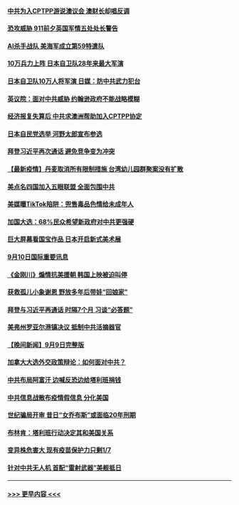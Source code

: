 #### [中共为入CPTPP游说澳议会 澳财长却唱反调](../pages/prog202/a103213333.md?t=09110551) 
#### [恐攻威胁 911前夕英国军情五处处长警告](../pages/prog202/a103213342.md?t=09110551) 
#### [AI杀手战队 美海军成立第59特遣队](../pages/prog202/a103213320.md?t=09110551) 
#### [10万兵力上阵 日本自卫队28年来最大军演](../pages/prog202/a103213310.md?t=09110551) 
#### [日本自卫队10万人将军演 日媒：防中共武力犯台](../pages/prog202/a103212230.md?t=09110551) 
#### [英议院：面对中共威胁 约翰逊政府不能战略模糊](../pages/prog202/a103213099.md?t=09110551) 
#### [经济报复失算后 中共求澳洲帮助加入CPTPP协定](../pages/prog202/a103213027.md?t=09110551) 
#### [日本自民党选举 河野太郎宣布参选](../pages/prog202/a103213167.md?t=09110551) 
#### [拜登习近平再次通话 避免竞争变为冲突](../pages/prog202/a103213166.md?t=09110551) 
#### [【最新疫情】丹麦取消所有限制措施 台湾幼儿园群聚案没有扩散](../pages/prog202/a103213106.md?t=09110551) 
#### [美点名四国加入五眼联盟 全面包围中共](../pages/prog202/a103211360.md?t=09110551) 
#### [美媒曝TikTok陷阱：兜售毒品色情给未成年人](../pages/prog202/a103212923.md?t=09110551) 
#### [加国大选：68%民众希望新政府对中共更强硬](../pages/prog202/a103212900.md?t=09110551) 
#### [巨大屏幕看国宝作品 日本开启新式美术展](../pages/prog202/a103212897.md?t=09110551) 
#### [9月10日国际重要讯息](../pages/prog202/a103212887.md?t=09110551) 
#### [《金刚川》煽情抗美援朝 韩国上映被迫叫停](../pages/prog202/a103212838.md?t=09110551) 
#### [获救孤儿小象谢恩 野放多年后带娃“回娘家”](../pages/prog202/a103212010.md?t=09110551) 
#### [拜登与习近平再通话 时隔7个月 习谈“必答题”](../pages/prog202/a103212785.md?t=09110551) 
#### [美弗州罗亚尔港镇决议 抵制中共活摘器官](../pages/prog202/a103212767.md?t=09110551) 
#### [【晚间新闻】9月9日完整版](../pages/prog202/a103212579.md?t=09110551) 
#### [加拿大大选外交政策辩论：如何面对中共？](../pages/prog202/a103212739.md?t=09110551) 
#### [中共布局阿富汗 边喊反恐边给塔利班捐钱](../pages/prog202/a103212394.md?t=09110551) 
#### [中共信息战散布疫情假信息 分化美国](../pages/prog202/a103211392.md?t=09110551) 
#### [世纪骗局开审 昔日“女乔布斯”或面临20年刑期](../pages/prog202/a103212429.md?t=09110551) 
#### [布林肯：塔利班行动决定其和美国关系](../pages/prog202/a103212423.md?t=09110551) 
#### [变异株危害大 现有疫苗保护力只剩1/7](../pages/prog202/a103212392.md?t=09110551) 
#### [针对中共无人机 首配“雷射武器”美舰抵日](../pages/prog202/a103212367.md?t=09110551) 

----
#### [ >>> 更早内容 <<< ](../indexes/prog202-earlier.md)
